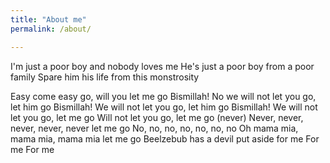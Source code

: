 ```yaml
---
title: "About me"
permalink: /about/

---
```


I'm just a poor boy and nobody loves me
He's just a poor boy from a poor family
Spare him his life from this monstrosity

Easy come easy go, will you let me go
Bismillah! No we will not let you go, let him go
Bismillah! We will not let you go, let him go
Bismillah! We will not let you go, let me go
Will not let you go, let me go (never)
Never, never, never, never, never let me go
No, no, no, no, no, no, no
Oh mama mia, mama mia, mama mia let me go
Beelzebub has a devil put aside for me
For me
For me

